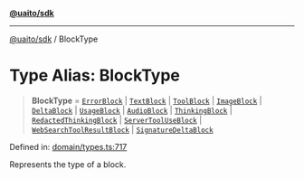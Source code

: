 [**@uaito/sdk**](../README.md)

***

[@uaito/sdk](../README.md) / BlockType

# Type Alias: BlockType

> **BlockType** = [`ErrorBlock`](ErrorBlock.md) \| [`TextBlock`](TextBlock.md) \| [`ToolBlock`](ToolBlock.md) \| [`ImageBlock`](ImageBlock.md) \| [`DeltaBlock`](DeltaBlock.md) \| [`UsageBlock`](UsageBlock.md) \| [`AudioBlock`](AudioBlock.md) \| [`ThinkingBlock`](../interfaces/ThinkingBlock.md) \| [`RedactedThinkingBlock`](../interfaces/RedactedThinkingBlock.md) \| [`ServerToolUseBlock`](../interfaces/ServerToolUseBlock.md) \| [`WebSearchToolResultBlock`](../interfaces/WebSearchToolResultBlock.md) \| [`SignatureDeltaBlock`](../interfaces/SignatureDeltaBlock.md)

Defined in: [domain/types.ts:717](https://github.com/elribonazo/uaito/blob/a99e7bcbdb0358b1999f9ce76755884ba2c23b7e/packages/sdk/src/domain/types.ts#L717)

Represents the type of a block.
